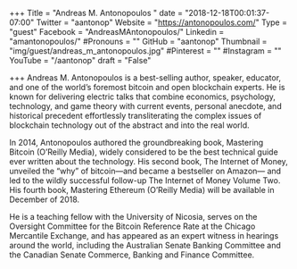 +++
Title = "Andreas M. Antonopoulos "
date = "2018-12-18T00:01:37-07:00"
Twitter = "aantonop"
Website = "https://antonopoulos.com/"
Type = "guest"
Facebook = "AndreasMAntonopoulos/"
Linkedin = "amantonopoulos/"
#Pronouns = ""
GitHub = "aantonop"
Thumbnail = "img/guest/andreas_m_antonopoulos.jpg"
#Pinterest = ""
#Instagram = ""
YouTube = "/aantonop"
draft = "False"

+++
Andreas M. Antonopoulos is a best-selling author, speaker, educator, and one of the world’s foremost bitcoin and open blockchain experts. He is known for delivering electric talks that combine economics, psychology, technology, and game theory with current events, personal anecdote, and historical precedent effortlessly transliterating the complex issues of blockchain technology out of the abstract and into the real world.

In 2014, Antonopoulos authored the groundbreaking book, Mastering Bitcoin (O’Reilly Media), widely considered to be the best technical guide ever written about the technology. His second book, The Internet of Money, unveiled the “why” of bitcoin—and became a bestseller on Amazon— and led to the wildly successful follow-up The Internet of Money Volume Two. His fourth book, Mastering Ethereum (O’Reilly Media) will be available in December of 2018.

He is a teaching fellow with the University of Nicosia, serves on the Oversight Committee for the Bitcoin Reference Rate at the Chicago Mercantile Exchange, and has appeared as an expert witness in hearings around the world, including the Australian Senate Banking Committee and the Canadian Senate Commerce, Banking and Finance Committee.
